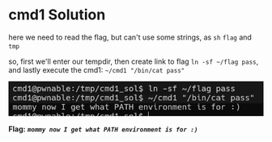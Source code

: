 # cmd1 Solution

here we need to read the flag, but can't use some strings, as `sh` `flag` and `tmp`

so, first we'll enter our tempdir, then create link to flag `ln -sf ~/flag pass`, and lastly execute the cmd1: `~/cmd1 "/bin/cat pass"`

![image](./images/cmd1.png)

**Flag:** ***`mommy now I get what PATH environment is for :)`***
